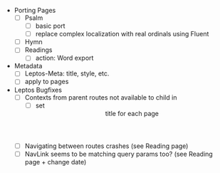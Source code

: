 - Porting Pages
  - [ ] Psalm
    - [ ] basic port
    - [ ] replace complex localization with real ordinals using Fluent
  - [ ] Hymn
  - [ ] Readings
    - [ ] action: Word export
- Metadata
  - [ ] Leptos-Meta: title, style, etc.
  - [ ] apply to pages
- Leptos Bugfixes
  - [ ] Contexts from parent routes not available to child in <Outlet/>
    - [ ] set <Header/> title for each page
  - [ ] Navigating between routes crashes (see Reading page)
  - [ ] NavLink seems to be matching query params too? (see Reading page + change date)
